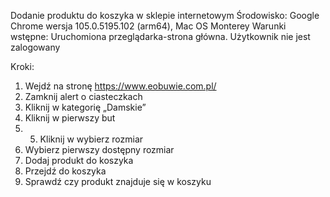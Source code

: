 Dodanie produktu do koszyka w sklepie internetowym
Środowisko: Google Chrome wersja 105.0.5195.102 (arm64), Mac OS Monterey
Warunki wstępne: Uruchomiona przeglądarka-strona główna. Użytkownik nie jest zalogowany

Kroki:
1. Wejdź na stronę https://www.eobuwie.com.pl/ 
2. Zamknij alert o ciasteczkach
3. Kliknij w kategorię „Damskie”
4. Kliknij w pierwszy but
5. 5. Kliknij w wybierz rozmiar
6. Wybierz pierwszy dostępny rozmiar
7. Dodaj produkt do koszyka
8. Przejdź do koszyka
9. Sprawdź czy produkt znajduje się w koszyku

